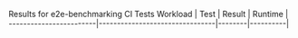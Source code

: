 Results for e2e-benchmarking CI Tests
Workload                | Test                           | Result | Runtime  |
------------------------|--------------------------------|--------|----------|

